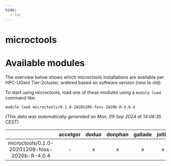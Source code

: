 ```yaml
---
hide:
  - toc
---
```


microctools
===========

# Available modules


The overview below shows which microctools installations are available per HPC-UGent Tier-2cluster, ordered based on software version (new to old).

To start using microctools, load one of these modules using a `module load` command like:

```shell
module load microctools/0.1.0-20201209-foss-2020b-R-4.0.4
```

*(This data was automatically generated on Mon, 09 Sep 2024 at 14:06:35 CEST)*  

| |accelgor|doduo|donphan|gallade|joltik|shinx|skitty|
| :---: | :---: | :---: | :---: | :---: | :---: | :---: | :---: |
|microctools/0.1.0-20201209-foss-2020b-R-4.0.4|-|x|x|x|x|-|x|
